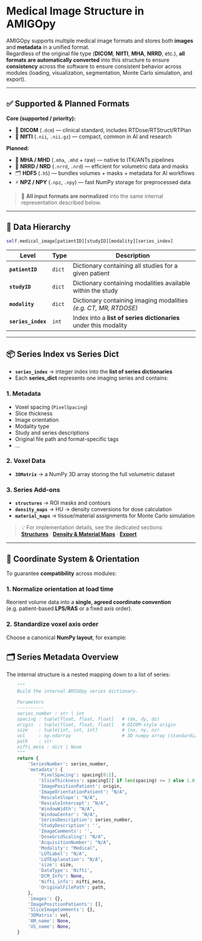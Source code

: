 # Medical Image Structure in AMIGOpy

AMIGOpy supports multiple medical image formats and stores both **images** and **metadata** in a unified format.  
Regardless of the original file type (**DICOM**, **NIfTI**, **MHA**, **NRRD**, etc.), **all formats are automatically converted** into this structure to ensure **consistency** across the software to ensure consistent behavior across modules (loading, visualization, segmentation, Monte Carlo simulation, and export).


---

## ✅ Supported & Planned Formats

**Core (supported / priority):**
- 📄 **DICOM** (`.dcm`) — clinical standard, includes RTDose/RTStruct/RTPlan
- 🧩 **NIfTI** (`.nii`, `.nii.gz`) — compact, common in AI and research


**Planned:**
- 🧪 **MHA / MHD** (`.mha`, `.mhd` + raw) — native to ITK/ANTs pipelines
- 🧱 **NRRD / NRD** (`.nrrd`, `.nrd`) — efficient for volumetric data and masks
- 🗂 **HDF5** (`.h5`) — bundles volumes + masks + metadata for AI workflows
- ⚡ **NPZ / NPY** (`.npz`, `.npy`) — fast NumPy storage for preprocessed data


> 🔁 **All input formats are normalized** into the same internal representation described below.

---

## 📌 Data Hierarchy

```python title="Accessing a Series in AMIGOpy"
self.medical_image[patientID][studyID][modality][series_index]
```

| **Level**         | **Type** | **Description** |
|--------------------|---------|------------------|
| **`patientID`**    | `dict`  | Dictionary containing all studies for a given patient |
| **`studyID`**      | `dict`  | Dictionary containing modalities available within the study |
| **`modality`**     | `dict`  | Dictionary containing imaging modalities *(e.g. CT, MR, RTDOSE)* |
| **`series_index`** | `int`   | Index into a **list of series dictionaries** under this modality |

---

## 📦 Series Index vs Series Dict

- **`series_index`** → integer index into the **list of series dictionaries**  
- Each **series_dict** represents one imaging series and contains:

### **1. Metadata**
   - Voxel spacing (`PixelSpacing`)
   - Slice thickness
   - Image orientation
   - Modality type
   - Study and series descriptions
   - Original file path and format-specific tags
   - ...

### **2. Voxel Data**
   - **`3DMatrix`** → a NumPy 3D array storing the full volumetric dataset

### **3. Series Add-ons**
   - **`structures`** → ROI masks and contours
   - **`density_maps`** → HU → density conversions for dose calculation
   - **`material_maps`** → tissue/material assignments for Monte Carlo simulation

> 💡 For implementation details, see the dedicated sections:  
> **[Structures](Structures.md)** · **[Density & Material Maps](DensityMaterialMaps.md)** · **[Export](Export.md)**

---

## 🧭 Coordinate System & Orientation

To guarantee **compatibility** across modules:

### **1. Normalize orientation at load time**  
Reorient volume data into a **single, agreed coordinate convention**  
(e.g. patient-based **LPS/RAS** or a fixed axis order).

### **2. Standardize voxel axis order**  
Choose a canonical **NumPy layout**, for example:



## 🗂️ Series Metadata Overview

The internal structure is a nested mapping down to a list of series:

```python title="Build_series_dict example"
    """
    Build the internal AMIGOpy series dictionary.

    Parameters
    ----------
    series_number : str | int
    spacing : tuple[float, float, float]   # (dx, dy, dz)
    origin  : tuple[float, float, float]   # DICOM-style origin
    size    : tuple[int, int, int]         # (nx, ny, nz)
    vol     : np.ndarray                   # 3D numpy array (standardized orientation)
    path    : str
    nifti_meta : dict | None
    """
    return {
        'SeriesNumber': series_number,
        'metadata': {
            'PixelSpacing': spacing[0:2],
            'SliceThickness': spacing[2] if len(spacing) >= 3 else 1.0,
            'ImagePositionPatient': origin,
            'ImageOrientationPatient': "N/A",
            'RescaleSlope': "N/A",
            'RescaleIntercept': "N/A",
            'WindowWidth': "N/A",
            'WindowCenter': "N/A",
            'SeriesDescription': series_number,
            'StudyDescription': '',
            'ImageComments': '',
            'DoseGridScaling': "N/A",
            'AcquisitionNumber': "N/A",
            'Modality': "Medical",
            'LUTLabel': "N/A",
            'LUTExplanation': "N/A",
            'size': size,
            'DataType': 'Nifti',
            'DCM_Info': None,
            'Nifti_info': nifti_meta,
            'OriginalFilePath': path,
        },
        'images': {},
        'ImagePositionPatients': [],
        'SliceImageComments': {},
        '3DMatrix': vol,
        'AM_name': None,
        'US_name': None,
    }
```